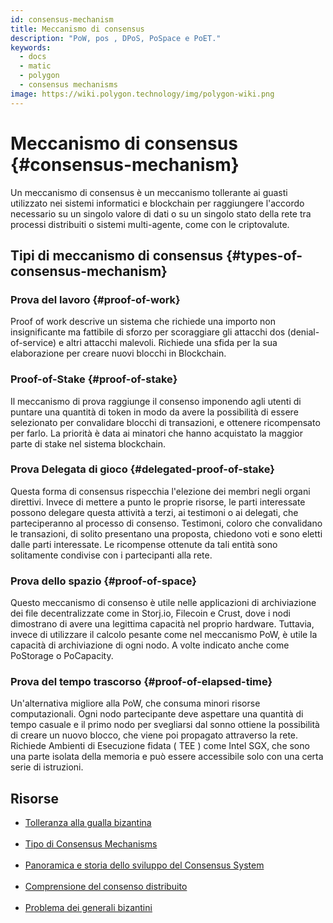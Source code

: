 ```yaml
---
id: consensus-mechanism
title: Meccanismo di consensus
description: "PoW, pos , DPoS, PoSpace e PoET."
keywords:
  - docs
  - matic
  - polygon
  - consensus mechanisms
image: https://wiki.polygon.technology/img/polygon-wiki.png
---
```


# Meccanismo di consensus {#consensus-mechanism}

Un meccanismo di consensus è un meccanismo tollerante ai guasti utilizzato nei sistemi informatici e blockchain per raggiungere l'accordo necessario su un singolo valore di dati o su un singolo stato della rete tra processi distribuiti o sistemi multi-agente, come con le criptovalute.

## Tipi di meccanismo di consensus {#types-of-consensus-mechanism}

### Prova del lavoro {#proof-of-work}
Proof of work descrive un sistema che richiede una importo non insignificante ma fattibile di sforzo per scoraggiare gli attacchi dos (denial-of-service) e altri attacchi malevoli. Richiede una sfida per la sua elaborazione per creare nuovi blocchi in Blockchain.

### Proof-of-Stake {#proof-of-stake}
Il meccanismo di prova raggiunge il consenso imponendo agli utenti di puntare una quantità di token in modo da avere la possibilità di essere selezionato per convalidare blocchi di transazioni, e ottenere ricompensato per farlo. La priorità è data ai minatori che hanno acquistato la maggior parte di stake nel sistema blockchain.

### Prova Delegata di gioco {#delegated-proof-of-stake}
Questa forma di consensus rispecchia l'elezione dei membri negli organi direttivi. Invece di mettere a punto le proprie risorse, le parti interessate possono delegare questa attività a terzi, ai testimoni o ai delegati, che parteciperanno al processo di consenso. Testimoni, coloro che convalidano le transazioni, di solito presentano una proposta, chiedono voti e sono eletti dalle parti interessate. Le ricompense ottenute da tali entità sono solitamente condivise con i partecipanti alla rete.

### Prova dello spazio {#proof-of-space}
Questo meccanismo di consenso è utile nelle applicazioni di archiviazione dei file decentralizzate come in Storj.io, Filecoin e Crust, dove i nodi dimostrano di avere una legittima capacità nel proprio hardware. Tuttavia, invece di utilizzare il calcolo pesante come nel meccanismo PoW, è utile la capacità di archiviazione di ogni nodo. A volte indicato anche come PoStorage o PoCapacity.

### Prova del tempo trascorso {#proof-of-elapsed-time}
Un'alternativa migliore alla PoW, che consuma minori risorse computazionali. Ogni nodo partecipante deve aspettare una quantità di tempo casuale e il primo nodo per svegliarsi dal sonno ottiene la possibilità di creare un nuovo blocco, che viene poi propagato attraverso la rete. Richiede Ambienti di Esecuzione fidata ( TEE ) come Intel SGX, che sono una parte isolata della memoria e può essere accessibile solo con una certa serie di istruzioni.

## **Risorse**

- [Tolleranza alla gualla bizantina](https://medium.com/loom-network/understanding-blockchain-fundamentals-part-1-byzantine-fault-tolerance-245f46fe8419)<br></br>
- [Tipo di Consensus Mechanisms](https://www.codementor.io/blog/consensus-algorithms-5lr8exfi0s#types-of-consensus-algorithms)<br></br>
- [Panoramica e storia dello sviluppo del Consensus System](https://softwareengineeringdaily.com/2018/03/26/consensus-systems-with-ethan-buchman/)<br></br>
- [Comprensione del consenso distribuito](https://medium.com/s/story/lets-take-a-crack-at-understanding-distributed-consensus-dad23d0dc95)<br></br>
- [Problema dei generali bizantini](https://en.wikipedia.org/wiki/Byzantine_fault#Byzantine_Generals'_Problem)